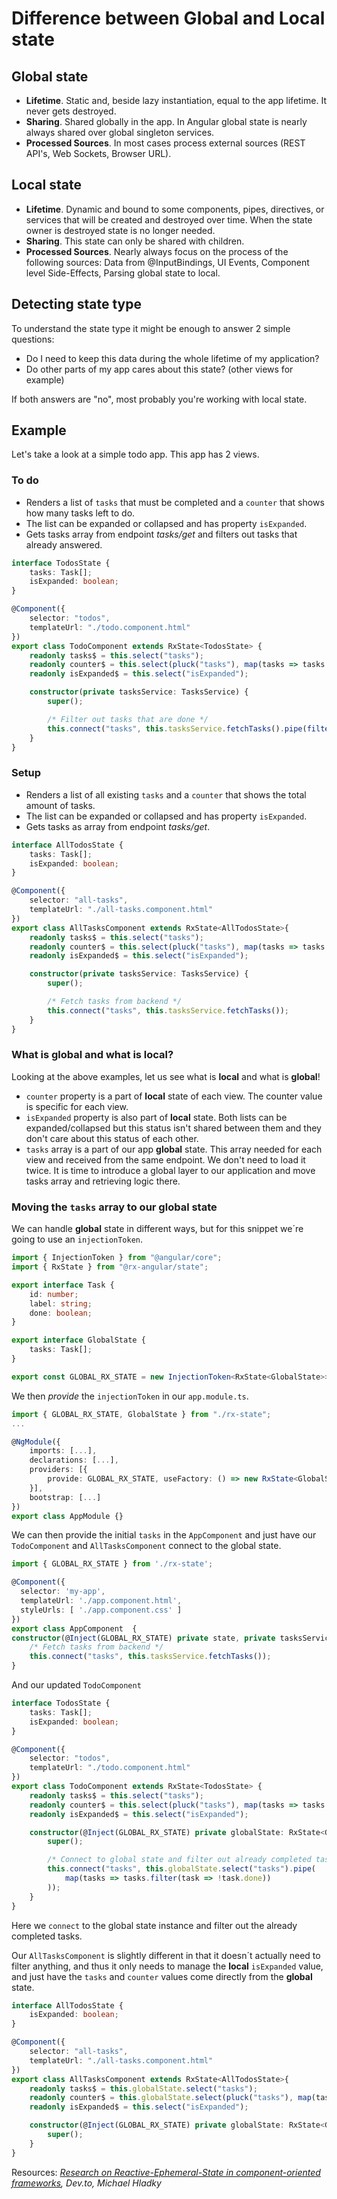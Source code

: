 # Difference between Global and Local state

## Global state

- **Lifetime**. Static and, beside lazy instantiation, equal to the app lifetime. It never gets destroyed. 
- **Sharing**. Shared globally in the app. In Angular global state is nearly always shared over global singleton services.
- **Processed Sources**. In most cases process external sources (REST API's, Web Sockets, Browser URL).

## Local state

- **Lifetime**. Dynamic and bound to some components, pipes, directives, or services that will be created and destroyed over time. When the state owner is destroyed state is no longer needed.
- **Sharing**. This state can only be shared with children.
- **Processed Sources**. Nearly always focus on the process of the following sources: Data from @InputBindings, UI Events, Component level Side-Effects, Parsing global state to local.

## Detecting state type

To understand the state type it might be enough to answer 2 simple questions:

- Do I need to keep this data during the whole lifetime of my application?
- Do other parts of my app cares about this state? (other views for example)

If both answers are "no", most probably you're working with local state.

## Example

Let's take a look at a simple todo app. This app has 2 views.

### To do

- Renders a list of `tasks` that must be completed and a `counter` that shows how many tasks left to do.
- The list can be expanded or collapsed and has property `isExpanded`.
- Gets tasks array from endpoint _tasks/get_ and filters out tasks that already answered.

```typescript
interface TodosState {
    tasks: Task[];
    isExpanded: boolean;
}

@Component({
    selector: "todos",
    templateUrl: "./todo.component.html"
})
export class TodoComponent extends RxState<TodosState> {
    readonly tasks$ = this.select("tasks");
    readonly counter$ = this.select(pluck("tasks"), map(tasks => tasks.length));
    readonly isExpanded$ = this.select("isExpanded");

    constructor(private tasksService: TasksService) {
        super();

        /* Filter out tasks that are done */
        this.connect("tasks", this.tasksService.fetchTasks().pipe(filter(tasks => tasks.filter(task => !task.done))));
    }
}
```

### Setup

- Renders a list of all existing `tasks` and a `counter` that shows the total amount of tasks.
- The list can be expanded or collapsed and has property `isExpanded`.
- Gets tasks as array from endpoint _tasks/get_.

```typescript
interface AllTodosState {
    tasks: Task[];
    isExpanded: boolean;
}

@Component({
    selector: "all-tasks",
    templateUrl: "./all-tasks.component.html"
})
export class AllTasksComponent extends RxState<AllTodosState>{
    readonly tasks$ = this.select("tasks");
    readonly counter$ = this.select(pluck("tasks"), map(tasks => tasks.length));
    readonly isExpanded$ = this.select("isExpanded");

    constructor(private tasksService: TasksService) {
        super();

        /* Fetch tasks from backend */
        this.connect("tasks", this.tasksService.fetchTasks());
    }
}
```

### What is global and what is local?
Looking at the above examples, let us see what is **local** and what is **global**! 

- `counter` property is a part of **local** state of each view. The counter value is specific for each view.
- `isExpanded` property is also part of **local** state. Both lists can be expanded/collapsed but this status isn't shared between them and they don't care about this status of each other.
- `tasks` array is a part of our app **global** state. This array needed for each view and received from the same endpoint. We don't need to load it twice. It is time to introduce a global layer to our application and move tasks array and retrieving logic there.

### Moving the `tasks` array to our **global** state
We can handle **global** state in different ways, but for this snippet we´re going to use an `injectionToken`.

```typescript
import { InjectionToken } from "@angular/core";
import { RxState } from "@rx-angular/state";

export interface Task {
    id: number;
    label: string;
    done: boolean;
}

export interface GlobalState {
    tasks: Task[];
}

export const GLOBAL_RX_STATE = new InjectionToken<RxState<GlobalState>>('GLOBAL_RX_STATE');
```

We then _provide_ the `injectionToken` in our `app.module.ts`.

```typescript
import { GLOBAL_RX_STATE, GlobalState } from "./rx-state";
...

@NgModule({
    imports: [...],
    declarations: [...],
    providers: [{
        provide: GLOBAL_RX_STATE, useFactory: () => new RxState<GlobalState>()
    }],
    bootstrap: [...]
})
export class AppModule {}
```

We can then provide the initial `tasks` in the `AppComponent` and just have our `TodoComponent` and `AllTasksComponent` connect to the global state.

```typescript
import { GLOBAL_RX_STATE } from './rx-state';

@Component({
  selector: 'my-app',
  templateUrl: './app.component.html',
  styleUrls: [ './app.component.css' ]
})
export class AppComponent  {
constructor(@Inject(GLOBAL_RX_STATE) private state, private tasksService: TasksService) {
    /* Fetch tasks from backend */
    this.connect("tasks", this.tasksService.fetchTasks());
}
```

And our updated `TodoComponent`

```typescript
interface TodosState {
    tasks: Task[];
    isExpanded: boolean;
}

@Component({
    selector: "todos",
    templateUrl: "./todo.component.html"
})
export class TodoComponent extends RxState<TodosState> {
    readonly tasks$ = this.select("tasks");
    readonly counter$ = this.select(pluck("tasks"), map(tasks => tasks.length));
    readonly isExpanded$ = this.select("isExpanded");

    constructor(@Inject(GLOBAL_RX_STATE) private globalState: RxState<GlobalState>) {
        super();

        /* Connect to global state and filter out already completed tasks */
        this.connect("tasks", this.globalState.select("tasks").pipe(
            map(tasks => tasks.filter(task => !task.done))
        ));
    }
}
```
Here we `connect` to the global state instance and filter out the already completed tasks.

Our `AllTasksComponent` is slightly different in that it doesn´t actually need to filter anything, and thus it only needs to manage the **local** `isExpanded` value, and just have the `tasks` and `counter` values come directly from the **global** state.

```typescript
interface AllTodosState {
    isExpanded: boolean;
}

@Component({
    selector: "all-tasks",
    templateUrl: "./all-tasks.component.html"
})
export class AllTasksComponent extends RxState<AllTodosState>{
    readonly tasks$ = this.globalState.select("tasks");
    readonly counter$ = this.globalState.select(pluck("tasks"), map(tasks => tasks.length));
    readonly isExpanded$ = this.select("isExpanded");

    constructor(@Inject(GLOBAL_RX_STATE) private globalState: RxState<GlobalState>) {
        super();
    }
}
```

Resources: 
_[Research on Reactive-Ephemeral-State in component-oriented frameworks](https://dev.to/rxjs/research-on-reactive-ephemeral-state-in-component-oriented-frameworks-38lk), Dev.to, Michael Hladky_

